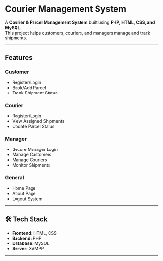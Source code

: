 #  Courier Management System  

A **Courier & Parcel Management System** built using **PHP, HTML, CSS, and MySQL**.  
This project helps customers, couriers, and managers manage and track shipments.  

---

##  Features  

###  Customer  
- Register/Login  
- Book/Add Parcel  
- Track Shipment Status  

###  Courier  
- Register/Login  
- View Assigned Shipments  
- Update Parcel Status  

###  Manager  
- Secure Manager Login  
- Manage Customers  
- Manage Couriers  
- Monitor Shipments  

###  General  
- Home Page  
- About Page  
- Logout System  

---

## 🛠 Tech Stack  
- **Frontend:** HTML, CSS  
- **Backend:** PHP  
- **Database:** MySQL  
- **Server:** XAMPP  

---


